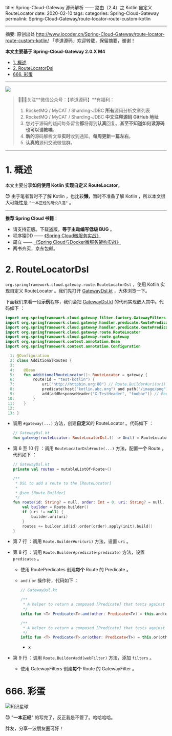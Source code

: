 title: Spring-Cloud-Gateway 源码解析 —— 路由（2.4）之 Kotlin 自定义 RouteLocator 
date: 2020-02-10
tags:
categories: Spring-Cloud-Gateway
permalink: Spring-Cloud-Gateway/route-locator-route-custom-kotlin

---

摘要: 原创出处 http://www.iocoder.cn/Spring-Cloud-Gateway/route-locator-route-custom-kotlin/ 「芋道源码」欢迎转载，保留摘要，谢谢！

**本文主要基于 Spring-Cloud-Gateway 2.0.X M4**  

- [1. 概述](http://www.iocoder.cn/Spring-Cloud-Gateway/route-locator-route-custom-kotlin/)
- [2. RouteLocatorDsl](http://www.iocoder.cn/Spring-Cloud-Gateway/route-locator-route-custom-kotlin/)
- [666. 彩蛋](http://www.iocoder.cn/Spring-Cloud-Gateway/route-locator-route-custom-kotlin/)

-------

![](http://www.iocoder.cn/images/common/wechat_mp_2018_05_18.jpg)

> 🙂🙂🙂关注**微信公众号：【芋道源码】**有福利：  
> 1. RocketMQ / MyCAT / Sharding-JDBC **所有**源码分析文章列表  
> 2. RocketMQ / MyCAT / Sharding-JDBC **中文注释源码 GitHub 地址**  
> 3. 您对于源码的疑问每条留言**都**将得到**认真**回复。**甚至不知道如何读源码也可以请教噢**。  
> 4. **新的**源码解析文章**实时**收到通知。**每周更新一篇左右**。  
> 5. **认真的**源码交流微信群。

-------

# 1. 概述

本文主要分享**如何使用 Kotlin 实现自定义 RouteLocator**。

😈 由于笔者暂时不了解 Kotlin ，也比较**懒**，暂时不准备了解 Kotlin ，所以本文很大可能性是 `"一本正经的胡说八道"` 。

-------

**推荐 Spring Cloud 书籍**：

* 请支持正版。下载盗版，**等于主动编写低级 BUG** 。
* 程序猿DD —— [《Spring Cloud微服务实战》](https://union-click.jd.com/jdc?d=505Twi)
* 周立 —— [《Spring Cloud与Docker微服务架构实战》](https://union-click.jd.com/jdc?d=k3sAaK)
* 两书齐买，京东包邮。



# 2. RouteLocatorDsl

`org.springframework.cloud.gateway.route.RouteLocatorDsl` ，使用 Kotlin 实现自定义 RouteLocator 。我们先打开 [GatewayDsl.kt](https://github.com/YunaiV/spring-cloud-gateway/blob/6bb8d6f93c289fd3a84c802ada60dd2bb57e1fb7/spring-cloud-gateway-core/src/main/kotlin/org/springframework/cloud/gateway/route/GatewayDsl.kt) ，大体浏览一下。

下面我们来看一段**示例**程序，我们会把 [GatewayDsl.kt](https://github.com/YunaiV/spring-cloud-gateway/blob/6bb8d6f93c289fd3a84c802ada60dd2bb57e1fb7/spring-cloud-gateway-core/src/main/kotlin/org/springframework/cloud/gateway/route/GatewayDsl.kt) 的代码实现嵌入其中。代码如下 ：

```Kotlin
import org.springframework.cloud.gateway.filter.factory.GatewayFilters.addResponseHeader
import org.springframework.cloud.gateway.handler.predicate.RoutePredicates.host
import org.springframework.cloud.gateway.handler.predicate.RoutePredicates.path
import org.springframework.cloud.gateway.route.RouteLocator
import org.springframework.cloud.gateway.route.gateway
import org.springframework.context.annotation.Bean
import org.springframework.context.annotation.Configuration

  1: @Configuration
  2: class AdditionalRoutes {
  3: 
  4: 	@Bean
  5: 	fun additionalRouteLocator(): RouteLocator = gateway {
  6: 		route(id = "test-kotlin") {
  7: 			uri("http://httpbin.org:80") // Route.Builder#uri(uri)
  8: 			predicate(host("kotlin.abc.org") and path("/image/png")) // Route.Builder#predicate(predicate)
  9: 			add(addResponseHeader("X-TestHeader", "foobar")) // Route.Builder#add(webFilter)
 10: 		}
 11: 	}
 12: 
 13: }
```

* 调用 `#gateway(...)` 方法，创建**自定义**的 RouteLocator 。代码如下 ：

    ```Kotlin
    // GatewayDsl.kt
    fun gateway(routeLocator: RouteLocatorDsl.() -> Unit) = RouteLocatorDsl().apply(routeLocator).build()
    ```

* 第 6 至 10 行 ：调用 `RouteLocatorDsl#route(...)` 方法，配置**一个** Route 。代码如下 ：

    ```Kotlin
    // GatewayDsl.kt
    private val routes = mutableListOf<Route>()
    
    /**
     * DSL to add a route to the [RouteLocator]
     *
     * @see [Route.Builder]
     */
    fun route(id: String? = null, order: Int = 0, uri: String? = null, init: Route.Builder.() -> Unit) {
        val builder = Route.builder()
        if (uri != null) {
            builder.uri(uri)
        }
        routes += builder.id(id).order(order).apply(init).build()
    }
    ```

* 第 7 行 ：调用 `Route.Builder#uri(uri)` 方法，设置 `uri` 。
* 第 8 行 ：调用 `Route.Builder#predicate(predicate)` 方法，设置 `predicates` 。
    * 使用 RoutePredicates 创建**每个** Route 的 Predicate 。
    * `and` / `or` 操作符，代码如下 ：

        ```Kotlin
        // GatewayDsl.kt
        
        /**
         * A helper to return a composed [Predicate] that tests against this [Predicate] AND the [other] predicate
         */
        infix fun <T> Predicate<T>.and(other: Predicate<T>) = this.and(other)
        
        /**
         * A helper to return a composed [Predicate] that tests against this [Predicate] OR the [other] predicate
         */
        infix fun <T> Predicate<T>.or(other: Predicate<T>) = this.or(other)
        ```
        * x

* 第 9 行 ：调用 `Route.Builder#add(webFilter)` 方法，添加 `filters` 。
    * 使用 GatewayFilters 创建**每个** Route 的 GatewayFilter 。
 
# 666. 彩蛋

![知识星球](http://www.iocoder.cn/images/Architecture/2017_12_29/01.png)

😈 "**一本正经**" 的写完了，反正我是不管了。哈哈哈哈。

胖友，分享一波朋友圈可好！


